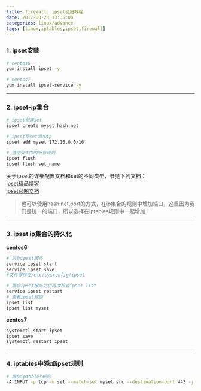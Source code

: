 ```yaml
---
title: firewall: ipset使用教程
date: 2017-03-23 13:35:00
categories: linux/advance
tags: [linux,iptables,ipset,firewall]
---
```


### 1. ipset安装
``` bash
# centos6
yum install ipset -y

# centos7
yum install ipset-service -y
```

---

### 2. ipset-ip集合
``` bash
# ipset创建set
ipset create myset hash:net

# ipset给set添加ip
ipset add myset 172.16.0.0/16

# 清空set中的所有规则
ipset flush
ipset flush set_name
```
关于ipset的详细配置文档和set的不同类型，参见下列文档：  
[ipset精品博客](http://bigsec.net/one/tool/ipset.html)  
[ipset官网文档](http://ipset.netfilter.org/)
> 也可以使用hash:net,port的方式，在ip集合的规则中增加端口，这里因为我们是统一的端口，所以选择在iptables规则中一起增加

---

### 3. ipset ip集合的持久化
**centos6**
``` bash
# 启动ipset服务
service ipset start
service ipset save
#文件保存在/etc/sysconfig/ipset

# 重启ipset服务之后再次检查ipset list
service ipset restart
# 查看ipset规则
ipset list
ipset list myset
```

**centos7**
``` bash
systemctl start ipset
ipset save
systemctl restart ipset
```

---

### 4. iptables中添加ipset规则
``` bash
# 增加iptables规则
-A INPUT -p tcp -m set --match-set myset src --destination-port 443 -j ACCEPT
```
